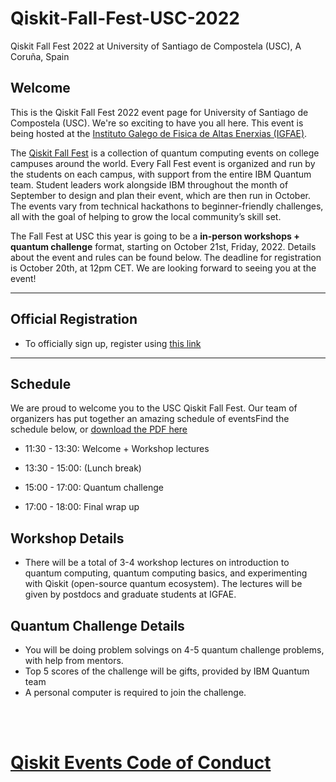 # Qiskit-Fall-Fest-USC-2022
Qiskit Fall Fest 2022 at University of Santiago de Compostela (USC), A Coruña, Spain

## Welcome
This is the Qiskit Fall Fest 2022 event page for University of Santiago de Compostela (USC). We're so exciting to have you all here. This event is being hosted at the [Instituto Galego de Fisica de Altas Enerxias (IGFAE)](https://igfae.usc.es/igfae/).

The [Qiskit Fall Fest](https://qiskit-org-pr-2793.dcq4xc5i083.us-south.codeengine.appdomain.cloud/events/fall-fest/) is a collection of quantum computing events on college campuses around the world. Every Fall Fest event is organized and run by the students on each campus, with support from the entire IBM Quantum team. Student leaders work alongside IBM throughout the month of September to design and plan their event, which are then run in October. The events vary from technical hackathons to beginner-friendly challenges, all with the goal of helping to grow the local community’s skill set.

The Fall Fest at USC this year is going to be a **in-person workshops + quantum challenge** format, starting on October 21st, Friday, 2022. Details about the event and rules can be found below. The deadline for registration is October 20th, at 12pm CET. We are looking forward to seeing you at the event!

--------------------------------
## Official Registration
- To officially sign up, register using [this link](https://airtable.com/shr39F7PSZEi5xgb9)


--------------------------------
## Schedule

We are proud to welcome you to the USC Qiskit Fall Fest. Our team of organizers has put together an amazing schedule of eventsFind the schedule below, or [download the PDF here]()

- 11:30 - 13:30:  Welcome + Workshop lectures

- 13:30 - 15:00:  (Lunch break)

- 15:00 - 17:00:  Quantum challenge

- 17:00 - 18:00:  Final wrap up 

## Workshop Details
- There will be a total of 3-4 workshop lectures on introduction to quantum computing, quantum computing basics, and experimenting with Qiskit (open-source quantum ecosystem). The lectures will be given by postdocs and graduate students at IGFAE.

## Quantum Challenge Details
- You will be doing problem solvings on 4-5 quantum challenge problems, with help from mentors. 
- Top 5 scores of the challenge will be gifts, provided by IBM Quantum team
- A personal computer is required to join the challenge.







<br><br>
# [Qiskit Events Code of Conduct](https://github.com/Qiskit/qiskit/blob/master/CODE_OF_CONDUCT.md)
